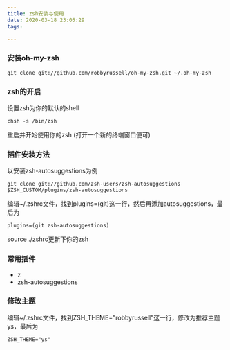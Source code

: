 ```yaml
---
title: zsh安装与使用
date: 2020-03-18 23:05:29
tags:

---
```


### 安装oh-my-zsh
```shell
git clone git://github.com/robbyrussell/oh-my-zsh.git ~/.oh-my-zsh
```
### zsh的开启
设置zsh为你的默认的shell
```shell
chsh -s /bin/zsh
```
重启并开始使用你的zsh (打开一个新的终端窗口便可)

### 插件安装方法
以安装zsh-autosuggestions为例
```shell
git clone git://github.com/zsh-users/zsh-autosuggestions $ZSH_CUSTOM/plugins/zsh-autosuggestions
```
编辑~/.zshrc文件，找到plugins=(git)这一行，然后再添加autosuggestions，最后为
```shell
plugins=(git zsh-autosuggestions)
```
source ./zshrc更新下你的zsh

### 常用插件
* z
* zsh-autosuggestions

### 修改主题
编辑~/.zshrc文件，找到ZSH_THEME="robbyrussell"这一行，修改为推荐主题ys，最后为
```shell
ZSH_THEME="ys"
```